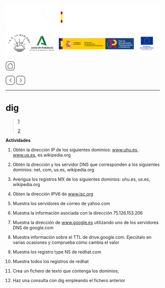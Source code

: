 ![](/.resGen/_bannerD.png#gh-dark-mode-only)
![](/.resGen/_bannerL.png#gh-light-mode-only)

<a href="/README.md"><img src="/.resGen/_back.svg" width="30"></a>

<a href="3.md"><img src="/.resGen/_arrow_r.svg" width="30"></a>
<a href="5.md"><img src="/.resGen/_arrow.svg" width="30"></a>

---

# dig

> [1](http://www.thegeekstuff.com/2012/02/dig-command-examples/
)
> 
> [2](http://www.2daygeek.com/dig-command-examples-to-check-dns-records/#)

**Actividades**


1. Obtén la dirección IP de los siguientes dominios: www.uhu.es, www.us.es, es.wikipedia.org

2. Obtén la dirección y los servidor DNS que corresponden a los siguientes dominios:  net, com, us.es, wikipedia.org


3. Averigua los registros MX de los siguientes dominios:  uhu.es, us.es, wikipedia.org


4. Obten la dirección IPV6 de www.isc.org


5. Muestra los servidores de correo de yahoo.com


6. Muestra la información asociada con la dirección 75.126.153.206


7. Muestra la dirección de www.google.es utilizando uno de los servidores DNS de google.com


8. Muestra información sobre el TTL de drive.google.com. Ejecútalo en varias ocasiones y comprueba cómo cambia el valor


9. Muestra los registro type NS de redhat.com


10. Muestra todos los registros de redhat


11. Crea un fichero de texto que contenga los dominios;

12. Haz una consulta con dig empleando el fichero anterior
